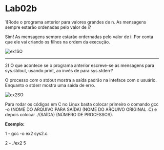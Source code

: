 <h1>Lab02b</h1>
<p>1)Rode o programa anterior para valores grandes de n. As
mensagens sempre estarão ordenadas pelo valor de i?</p>
<p>Sim! As mensagens sempre estarão ordernadas pelo valor de i. Por conta que ele vai criando os filhos na ordem da execução. </p>

![ex1SO](https://user-images.githubusercontent.com/83346303/187840569-a974f131-7262-4e48-924b-92f2fbde55f1.PNG)

<hr>
<p>2) O que acontece se o programa anterior escreve-se as mensagens para sys.stdout, usando print, ao invés de para sys.stderr?</p>
<p> O processo com o stdout mostra a saída padrão na inteface com o usuário. Enquanto o stderr mostra uma saída de erro.

![ex2SO](https://user-images.githubusercontent.com/83346303/187840630-cf04b02b-919f-421e-8e22-fc81f7ea3ffd.PNG)

<p>Para rodar os códigos em C no Linux basta colocar primeiro o comando gcc -o (NOME DO ARQUIVO PARA SAÍDA) (NOME DO ARQUIVO ORIGINAL .C) e depois colocar ./(SAÍDA) (NÚMERO DE PROCESSOS).</p> 
<b>Exemplo:</b>
<p>1 - gcc -o ex2 sys2.c</p>
<p>2 - ./ex2 5</p>
